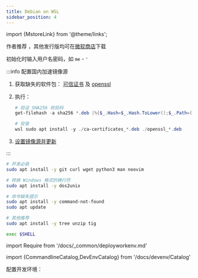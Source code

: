 ```yaml
---
title: Debian on WSL
sidebar_position: 4
---
```


import {MstoreLink} from '@theme/links';

作者推荐 <MstoreLink id="9MSVKQC78PK6" name="安装 Debian on WSL"/>，其他发行版均可在<a href="https://aka.ms/wslstore">微软商店</a>下载

初始化时输入用户名密码，如 `me` - `'`

:::info 配置国内加速镜像源

1. 获取缺失的软件包：
   [可信证书](https://packages.debian.org/stable/all/ca-certificates/download)
   及 [openssl](https://packages.debian.org/stable/amd64/openssl/download)
2. 执行：

   ```powershell
   # 验证 SHA256 校验码
   get-filehash -a sha256 *.deb |%{$_.Hash=$_.Hash.ToLower();$_.Path=(ls $_.Path).Name;;$_}| fl path,hash

   # 安装
   wsl sudo apt install -y ./ca-certificates_*.deb ./openssl_*.deb
   ```
3. <a href="/docs/setup-linux/for-debian#国内镜像软件仓" target="_blank">
   设置镜像源并更新</a>

:::

```bash
# 开发必装
sudo apt install -y git curl wget python3 man neovim

# 转换 Windows 格式的换行符
sudo apt install -y dos2unix

# 命令缺失提示
sudo apt install -y command-not-found
sudo apt update

# 其他推荐
sudo apt install -y tree unzip tig

exec $SHELL
```

import Require from '/docs/_common/deployworkenv.md'

<Require />

import {CommandlineCatalog,DevEnvCatalog} from '/docs/devenv/Catalog'

配置开发环境：

<CommandlineCatalog />

<DevEnvCatalog />
